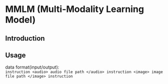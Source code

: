# MMLM (Multi-Modality Learning Model)

## Introduction

## Usage

data format(input/output):  
`instruction <audio> audio file path </audio> instruction <image> image file path </image> instruction`
